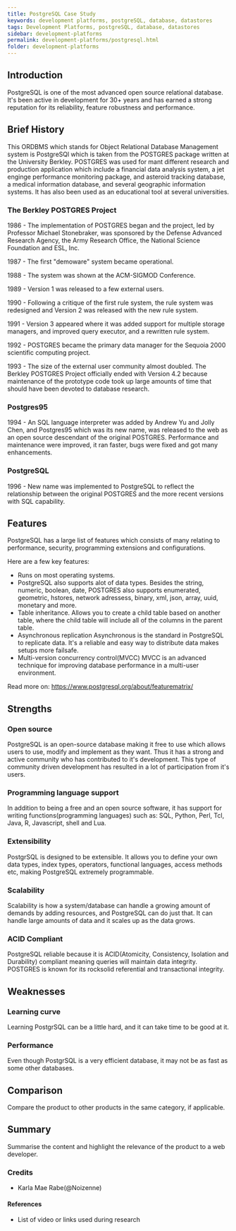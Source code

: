 ```yaml
---
title: PostgreSQL Case Study
keywords: development platforms, postgreSQL, database, datastores
tags: Development Platforms, postgreSQL, database, datastores
sidebar: development-platforms
permalink: development-platforms/postgresql.html
folder: development-platforms
---
```


## Introduction

PostgreSQL is one of the most advanced open source relational database. It's been active in development for 30+ years and has earned a strong reputation for its reliability, feature robustness and performance.


## Brief History

This ORDBMS which stands for Object Relational Database Management system is PostgreSQl which is taken from the POSTGRES package written at the University Berkley. POSTGRES was used for mant different research and production application which include a financial data analysis system, a jet enginge performance monitoring package, and asteroid tracking database, a medical information database, and several geographic information systems. It has also been used as an educational tool at several universities. 

### The Berkley POSTGRES Project

1986 - The implementation of POSTGRES began and the project, led by Professor Michael Stonebraker, was sponsored by the Defense Advanced Research Agency, the Army Research Office, the National Science Foundation and ESL, Inc.

1987 - The first "demoware" system became operational.

1988 - The system was shown at the ACM-SIGMOD Conference.

1989 - Version 1 was released to a few external users.

1990 - Following a critique of the first rule system, the rule system was redesigned and Version 2 was released with the new rule system.

1991 - Version 3 appeared where it was added support for multiple storage managers, and improved query executor, and a rewritten rule system. 

1992 - POSTGRES became the primary data manager for the Sequoia 2000 scientific computing project.

1993 - The size of the external user community almost doubled. The Berkley POSTGRES Project officially ended with Version 4.2 because maintenance of the prototype code took up large amounts of time that should have been devoted to database research.

### Postgres95

1994 - An SQL language interpreter was added by Andrew Yu and Jolly Chen, and Postgres95 which was its new name, was released to the web as an open source descendant of the original POSTGRES. 
Performance and maintenance were improved, it ran faster, bugs were fixed and got many enhancements.

### PostgreSQL

1996 - New name was implemented to PostgreSQL to reflect the relationship between the original POSTGRES and the more recent versions with SQL capability. 


## Features

PostgreSQL has a large list of features which consists of many relating to performance, security, programming extensions and configurations.

Here are a few key features:
* Runs on most operating systems.
* PostgreSQL also supports alot of data types.
     Besides the string, numeric, boolean, date, POSTGRES also supports enumerated, geometric, hstores, network adressess, binary, xml, json, array, uuid, monetary and more. 
* Table inheritance.
     Allows you to create a child table based on another table, where the child table will include all of the columns in the parent table.
* Asynchronous replication
     Asynchronous is the standard in PostgreSQL to replicate data. It's a reliable and easy way to distribute data makes setups more failsafe. 
* Multi-version concurrency control(MVCC)
    MVCC is an advanced technique for improving database performance in a multi-user environment. 

Read more on: https://www.postgresql.org/about/featurematrix/

## Strengths

### Open source
PostgreSQL is an open-source database making it free to use which allows users to use, modify and implement as they want. Thus it has a strong and active community who has contributed to it's development. This type of community driven development has resulted in a lot of participation from it's users. 

### Programming language support
In addition to being a free and an open source software, it has support for writing functions(programming languages) such as:
    SQL, Python, Perl, Tcl, Java, R, Javascript, shell and Lua.

### Extensibility
PostgrSQL is designed to be extensible. It allows you to define your own data types, index types, operators, functional languages, access methods etc, making PostgreSQL extremely programmable. 

### Scalability
Scalability is how a system/database can handle a growing amount of demands by adding resources, and PostgreSQL can do just that. It can handle large amounts of data and it scales up as the data grows. 

### ACID Compliant
PostgreSQL reliable because it is ACID(Atomicity, Consistency, Isolation and Durability) compliant meaning queries will maintain data integrity. POSTGRES is known for its rocksolid referential and transactional integrity.


## Weaknesses

### Learning curve
Learning PostgrSQL can be a little hard, and it can take time to be good at it.

### Performance
Even though PostgrSQL is a very efficient database, it may not be as fast as some other databases.



## Comparison

Compare the product to other products in the same category, if applicable.

## Summary

Summarise the content and highlight the relevance of the product to a web developer.

### Credits

- Karla Mae Rabe(@Noizenne)

#### References

- List of video or links used during research
